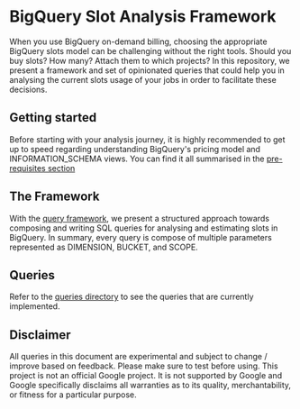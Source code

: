 # BigQuery Slot Analysis Framework

When you use BigQuery on-demand billing, choosing the appropriate BigQuery slots model can be challenging without the right tools. Should you buy slots? How many? Attach them to which projects? In this repository, we present a framework and set of opinionated queries that could help you in analysing the current slots usage of your jobs in order to facilitate these decisions.

## Getting started

Before starting with your analysis journey, it is highly recommended to get up to speed regarding understanding BigQuery's pricing model and INFORMATION_SCHEMA views. You can find it all summarised in the [pre-requisites section](PREREQUISITES.md)

## The Framework

With the [query framework](FRAMEWORK.md), we present a structured approach towards composing and writing SQL queries for analysing and estimating slots in BigQuery. In summary, every query is compose of multiple parameters represented as DIMENSION, BUCKET, and SCOPE.


## Queries

Refer to the [queries directory](queries/QUERIES.md) to see the queries that are currently implemented.


## Disclaimer

All queries in this document are experimental and subject to change / improve based on feedback. Please make sure to test before using. This project is not an official Google project. It is not supported by Google and Google specifically disclaims all warranties as to its quality, merchantability, or fitness for a particular purpose. 
